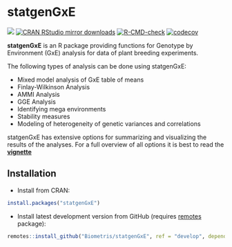 
<!-- README.md is generated from README.Rmd. Please edit that file -->

# statgenGxE

[![](https://www.r-pkg.org/badges/version/statgenGxE)](https://www.r-pkg.org/pkg/statgenGxE)
[![CRAN RStudio mirror
downloads](https://cranlogs.r-pkg.org/badges/statgenGxE)](https://www.r-pkg.org/pkg/statgenGxE)
[![R-CMD-check](https://github.com/Biometris/statgenGxE/workflows/R-CMD-check/badge.svg)](https://github.com/Biometris/statgenGxE/actions?workflow=R-CMD-check)
[![codecov](https://codecov.io/gh/Biometris/statgenGxE/branch/master/graph/badge.svg)](https://codecov.io/gh/Biometris/statgenGxE)

**statgenGxE** is an R package providing functions for Genotype by
Environment (GxE) analysis for data of plant breeding experiments.

The following types of analysis can be done using statgenGxE:

  - Mixed model analysis of GxE table of means
  - Finlay-Wilkinson Analysis
  - AMMI Analysis
  - GGE Analysis
  - Identifying mega environments
  - Stability measures
  - Modeling of heterogeneity of genetic variances and correlations

statgenGxE has extensive options for summarizing and visualizing the
results of the analyses. For a full overview of all options it is best
to read the
[**vignette**](https://biometris.github.io/statgenGxE/articles/statgenGxE.html)

## Installation

  - Install from CRAN:

<!-- end list -->

``` r
install.packages("statgenGxE")
```

  - Install latest development version from GitHub (requires
    [remotes](https://github.com/r-lib/remotes) package):

<!-- end list -->

``` r
remotes::install_github("Biometris/statgenGxE", ref = "develop", dependencies = TRUE)
```
